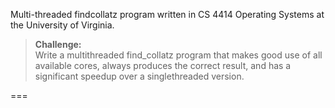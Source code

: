 Multi-threaded findcollatz program written in CS 4414 Operating Systems at the University of Virginia.

>__Challenge:__  
Write a multithreaded find_collatz program that makes good use of all available cores, always produces the correct result, and has a significant speedup over a singlethreaded version.

===
